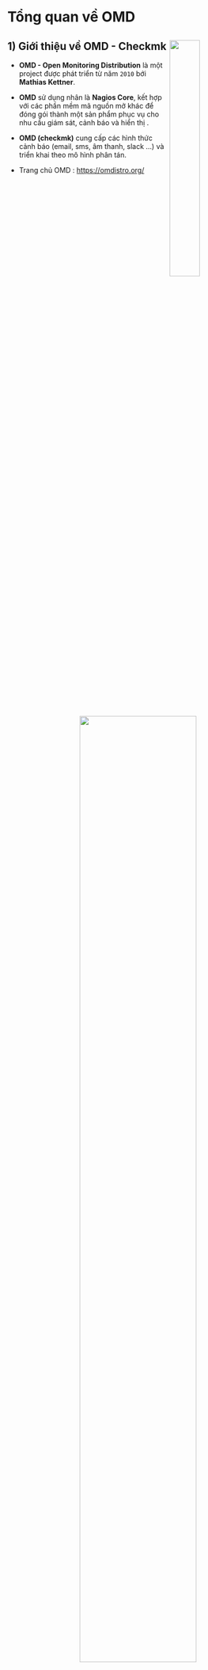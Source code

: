# Tổng quan về OMD
## **1) Giới thiệu về OMD - Checkmk** <img src=https://i.imgur.com/HhEPPqV.png width=35% align=right>
- **OMD - Open Monitoring Distribution** là một project được phát triển từ năm `2010` bới **Mathias Kettner**. 
- **OMD** sử dụng nhân là **Nagios Core**, kết hợp với các phần mềm mã nguồn mở khác để đóng gói thành một sản phẩm phục vụ cho nhu cầu giám sát, cảnh báo và hiển thị .
- **OMD (checkmk)** cung cấp các hình thức cảnh báo (email, sms, âm thanh, slack …) và triển khai theo mô hình phân tán.
- Trang chủ OMD : https://omdistro.org/

    <p align=center><img src=https://i.imgur.com/maEveIt.png width=70%></p>

- **Checkmk** là một phần của **OMD** 
- Trang chủ **Checkmk** : https://checkmk.com/
- Phiên bản mới nhất : `1.6`
## **2) Lịch sử hình thành của OMD - Checkmk**
- Dự án **Check_MK** được phát triển từ năm `2008` như là một plugin của **Nagios Core**.
- Năm `2010` dự án **OMD** (**Open Monitoring Distribution**) được khởi động bởi **Mathias Kettner**, là sự kết hợp của **Nagios**, **Check_MK**, **NagVis**, **PNP4Nagios**, **DocuWiki**, ... tạo nên sự linh hoạt trong giám sát. Các distro của **OMD** hiện tại đang là **OMD-LABS** và **CHECK_MK RAW**. Trong đó :
    - **OMD-Labs** chứa tất cả các thành phần nguyên bản của **OMD** và một số addons thêm vào như **Grafana**, **InfluxDB**, **Naemon**, **Icinga 2**.
    - **CHECK_MK RAW** tập trung vào **Check_MK**, đây là một gói nhỏ hơn chứa các thành phần để chạy **Check_MK**.
- Năm `2015`, phiên bản đơn giản của **OMD** ra đời gọi là **Check_MK**, tồn tại có 2 phiên bản là Check_MK Raw Edition (CRE) và Check_MK Enterprise Edition (CEE).
- Ngày `16.04.2019`, dự án **Check_MK** chính thức được đổi tên thành "**Checkmk**"
- Checkmk hiện có 4 phiên bản :
    - **Checkmk Raw Edition** : miễn phí, 100% mã nguồn mở, và là 1 hệ thống giám sát IT toàn diện
    - **Checkmk Enterprise - Free Edition** : phiên bản miễn phí của bản thương mại, giới hạn với 2 sites, mỗi site tối đa 10 host có thể giám sát .
    - **Checkmk Enterprise - Standard Edition** : bao gồm một số tính năng bổ sung có liên quan trong môi trường chuyên nghiệp, cung cấp khả năng mở rộng tốt hơn và cung cấp cơ hội nhận hỗ trợ cấp doanh nghiệp thông qua nhà cung cấp hoặc mạng lưới đối tác của mình. Hiện tại phiên bản này trả phí theo năm .
    - **Checkmk Enterprise - Managed Services Edition** dựa trên Enterprise - Standard Edition và cung cấp thêm các tính năng đặc biệt nhắm vào các công ty muốn cung cấp Checkmk dưới dạng dịch vụ được quản lý .


<p align=center><img src=https://i.imgur.com/QnP6nVa.png width=80%></p>

## **3) Các tính năng nổi bật của Checkmk**
- Giám sát toàn diện :
    - Máy chủ, thiết bị mạng, tường lửa, SAN…
    - Các nền tảng ảo hóa : VMWare, HyperV, OpenStack, XEN.
    - Ứng dụng : Web, Database, Mail…
- Giao diện trực quan :
    - Overview host và service, event và cảnh báo trên 1 dashboard.
    - Cung cấp network topology tự động.
- Giám sát phân tán Multi-site :
    - Tạo site giám sát theo vùng địa lý
    - Quản lý tập trung các site trên Web
- Mutitenancy :
    - Tạo nhiều tenant độc lập trên một hạ tầng
    - Quản lý tenant theo multi-user
- GUI cấu hình giám sát client
    - Giao diện web WATO : khai báo và cấu hình cho host giám sát
    - Quản trị và điều khiển việc giám sát trên Web.
- Cảnh báo linh hoạt :
    - Gửi cảnh báo bằng nhiều hình thức : SMS, Email, Slack
    - Cảnh báo phân cấp theo mức độ người dùng.
## **4) So sánh Checkmk với các giải pháp giám sát khác**
| Tiêu chí | Checkmk | Zabbix | Nagios |
|----------|---------|--------|--------|
| Máy chủ vật lý | &#10004; | &#10004; | &#10004; |
| Thiết bị mạng | &#10004; | &#10004; | &#10004; |
| Nền tảng ảo hóa | &#10004; | Hạn chế | Hạn chế |
| Hiển thị | &#10004; | &#10004; | Hạn chế |
| Cảnh báo | &#10004; | &#10004; | &#10004; |
| Multitenancy | &#10004; | Không có | Không có |
| Độ khó triển khai | Dễ | Trung bình | Khó |
| Độ khó sử dụng | Dễ | Trung bình | Khó |

- Sự đóng góp từ cộng đồng :

    <img src=https://i.imgur.com/sTrwCOM.png>

## **5) Kiến trúc tổng quan của OMD**
- **OMD** được xây dựng từ những đóng góp của cộng đồng về những khó khăn hay khuyết điểm mà **Nagios** gặp phải, từ đó đưa ra quyết định cần tích hợp thêm những sản phẩm gì để cải thiện .
- **Checkmk** ra đời để giải quyết bài toán về hiệu năng mà **Nagios** gặp phải trong quá khứ . Cơ chế mới của **Checkmk** cho phép việc mở rộng hệ thống trở nên dễ dàng hơn, có thể giám sát nhiều hệ thống chỉ từ một máy chủ **Nagios server** .
- Có 2 mô đun mà **Checkmk** sử dụng để cải thiện đáng kể hiệu năng là **Livestatus** và **Livecheck** .
    - Livestatus có những thay đổi để cải thiện hiệu năng đó là:
        - Livestatus cũng sử dụng Nagios Event Broker API như NDO, nhưng nó sẽ không chủ động ghi dữ liệu ra. Thay vào đó, nó sẽ mở ra một socket để dữ liệu có thể được lấy ra theo yêu cầu.
        - Livestatus tiêu tốn ít CPU.
        - Livestatus không làm cho Disk I/O thay đổi khi truy vấn trạng thái dữ liệu.
        - Không cần cấu hình. Không cần cơ sở dữ liệu. Không cần quản lý.
    - Livecheck hoạt động như thế nào để cải thiện được hiệu năng :
        - Livecheck sử dụng các helper process, các core giao tiếp với helper thông qua Unix socket (điều này không xảy ra trên file system).
        - Chỉ có một một helper program được fork thay vì toàn bộ Nagios Core.
        - Các tiến trình fork được phân tán trên tất cả các CPU thay vì chỉ một như trước.
        - Process VM size tổng chỉ khoảng 100KB.

<p align=center><img src=https://i.imgur.com/cByjiFa.png width=70%></p>

## **6) Các phương thức mà Checkmk sử dụng**

<p align=center><img src=https://i.imgur.com/b72XJtZ.png width=70%></p>